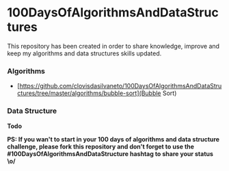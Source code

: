# 100DaysOfAlgorithmsAndDataStructures
This repository has been created in order to share knowledge, improve and keep my algorithms and data structures skills updated.

### Algorithms

- [https://github.com/clovisdasilvaneto/100DaysOfAlgorithmsAndDataStructures/tree/master/algorithms/bubble-sort](Bubble Sort)

### Data Structure

__Todo__

**__PS: If you wan't to start in your 100 days of algorithms and data structure challenge, please fork this repository and don't forget to use the #100DaysOfAlgorithmsAndDataStructure hashtag to share your status 
\o/__**
